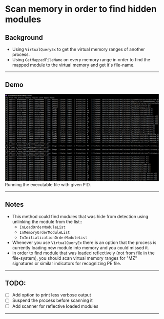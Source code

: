 # Scan memory in order to find hidden modules

## Background
* Using <code>VirtualQueryEx</code> to get the virtual memory ranges of another process.
* Using <code>GetMappedFileName</code> on every memory range in order to find the mapped module to the virtual memory and get it's file-name.
---

## Demo
<img src="images/example.png" width=800></img>
Running the executable file with given PID.

---

## Notes
* This method could find modules that was hide from detection using unlinking the module from the list::
  * <code>InLoadOrderModuleList</code>
  * <code>InMemoryOrderModuleList</code>
  * <code>InInitializationOrderModuleList</code>
* Whenever you use <code>VirtualQueryEx</code>  there is an option that the process is currently loading new module into memory and you could missed it.
* In order to find module that was loaded reflectively (not from file in the file-system), you should scan virtual memory ranges for "MZ" signatures or similar indicators for recognizing PE file. 
---

## TODO:
- [ ] Add option to print less verbose output
- [ ] Suspend the process before scanning it
- [ ] Add scanner for reflective loaded modules
---